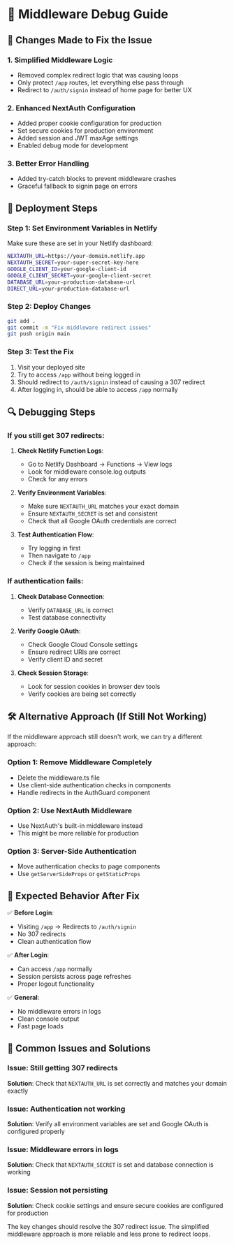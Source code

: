 # 🔧 Middleware Debug Guide

## 🎯 **Changes Made to Fix the Issue**

### 1. **Simplified Middleware Logic**

- Removed complex redirect logic that was causing loops
- Only protect `/app` routes, let everything else pass through
- Redirect to `/auth/signin` instead of home page for better UX

### 2. **Enhanced NextAuth Configuration**

- Added proper cookie configuration for production
- Set secure cookies for production environment
- Added session and JWT maxAge settings
- Enabled debug mode for development

### 3. **Better Error Handling**

- Added try-catch blocks to prevent middleware crashes
- Graceful fallback to signin page on errors

## 🚀 **Deployment Steps**

### **Step 1: Set Environment Variables in Netlify**

Make sure these are set in your Netlify dashboard:

```bash
NEXTAUTH_URL=https://your-domain.netlify.app
NEXTAUTH_SECRET=your-super-secret-key-here
GOOGLE_CLIENT_ID=your-google-client-id
GOOGLE_CLIENT_SECRET=your-google-client-secret
DATABASE_URL=your-production-database-url
DIRECT_URL=your-production-database-url
```

### **Step 2: Deploy Changes**

```bash
git add .
git commit -m "Fix middleware redirect issues"
git push origin main
```

### **Step 3: Test the Fix**

1. Visit your deployed site
2. Try to access `/app` without being logged in
3. Should redirect to `/auth/signin` instead of causing a 307 redirect
4. After logging in, should be able to access `/app` normally

## 🔍 **Debugging Steps**

### **If you still get 307 redirects:**

1. **Check Netlify Function Logs**:

   - Go to Netlify Dashboard → Functions → View logs
   - Look for middleware console.log outputs
   - Check for any errors

2. **Verify Environment Variables**:

   - Make sure `NEXTAUTH_URL` matches your exact domain
   - Ensure `NEXTAUTH_SECRET` is set and consistent
   - Check that all Google OAuth credentials are correct

3. **Test Authentication Flow**:
   - Try logging in first
   - Then navigate to `/app`
   - Check if the session is being maintained

### **If authentication fails:**

1. **Check Database Connection**:

   - Verify `DATABASE_URL` is correct
   - Test database connectivity

2. **Verify Google OAuth**:

   - Check Google Cloud Console settings
   - Ensure redirect URIs are correct
   - Verify client ID and secret

3. **Check Session Storage**:
   - Look for session cookies in browser dev tools
   - Verify cookies are being set correctly

## 🛠️ **Alternative Approach (If Still Not Working)**

If the middleware approach still doesn't work, we can try a different approach:

### **Option 1: Remove Middleware Completely**

- Delete the middleware.ts file
- Use client-side authentication checks in components
- Handle redirects in the AuthGuard component

### **Option 2: Use NextAuth Middleware**

- Use NextAuth's built-in middleware instead
- This might be more reliable for production

### **Option 3: Server-Side Authentication**

- Move authentication checks to page components
- Use `getServerSideProps` or `getStaticProps`

## 📝 **Expected Behavior After Fix**

✅ **Before Login**:

- Visiting `/app` → Redirects to `/auth/signin`
- No 307 redirects
- Clean authentication flow

✅ **After Login**:

- Can access `/app` normally
- Session persists across page refreshes
- Proper logout functionality

✅ **General**:

- No middleware errors in logs
- Clean console output
- Fast page loads

## 🚨 **Common Issues and Solutions**

### **Issue: Still getting 307 redirects**

**Solution**: Check that `NEXTAUTH_URL` is set correctly and matches your domain exactly

### **Issue: Authentication not working**

**Solution**: Verify all environment variables are set and Google OAuth is configured properly

### **Issue: Middleware errors in logs**

**Solution**: Check that `NEXTAUTH_SECRET` is set and database connection is working

### **Issue: Session not persisting**

**Solution**: Check cookie settings and ensure secure cookies are configured for production

The key changes should resolve the 307 redirect issue. The simplified middleware approach is more reliable and less prone to redirect loops.
